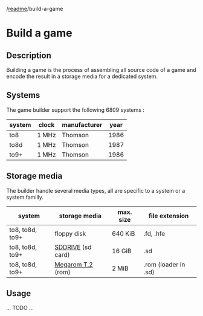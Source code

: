 /[readme]/build-a-game

Build a game
=

## Description

Building a game is the process of assembling all source code of a game and encode the result in a storage media for a dedicated system.

## Systems

The game builder support the following 6809 systems :

system|clock|manufacturer|year
-|-|-|-
to8|1 MHz|Thomson|1986
to8d|1 MHz|Thomson|1987
to9+|1 MHz|Thomson|1986

## Storage media

The builder handle several media types, all are specific to a system or a system familly.

system|storage media|max. size|file extension
-|-|-|-
to8, to8d, to9+|floppy disk|640 KiB|.fd, .hfe
to8, to8d, to9+|[SDDRIVE] (sd card)|16 GiB|.sd
to8, to8d, to9+|[Megarom T.2] (rom)|2 MiB|.rom (loader in .sd)

## Usage

... TODO ...

[SDDRIVE]: http://dcmoto.free.fr/bricolage/sddrive/index.html
[Megarom T.2]: https://megarom.forler.ch/fr/

[readme]: ../readme.md
[build-a-game]: build-a-game.md